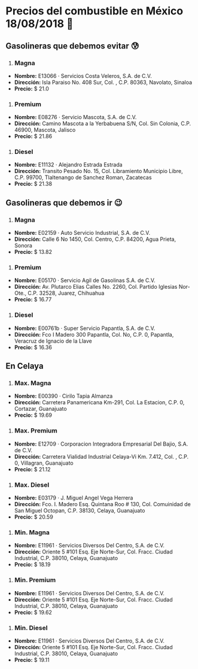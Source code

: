 # Precios del combustible en México 18/08/2018 :car:

## Gasolineras que debemos evitar :cold_sweat:
1. ### Magna
  * **Nombre:** E13066 · Servicios Costa Veleros, S.A. de C.V.
  * **Dirección:** Isla Paraiso No. 408 Sur, Col. , C.P. 80363, Navolato, Sinaloa
  * **Precio:** $ 21.0

1. ### Premium
  * **Nombre:** E08276 · Servicio Mascota, S.A. de C.V.
  * **Dirección:** Camino Mascota a la Yerbabuena S/N, Col. Sin Colonia, C.P. 46900, Mascota, Jalisco
  * **Precio:** $ 21.86

1. ### Diesel
  * **Nombre:** E11132 · Alejandro Estrada Estrada
  * **Dirección:** Transito Pesado No. 15, Col. Libramiento Municipio Libre, C.P. 99700, Tlaltenango de Sanchez Roman, Zacatecas
  * **Precio:** $ 21.38


## Gasolineras que debemos ir :wink:
1. ### Magna
  * **Nombre:** E02159 · Auto Servicio Industrial, S.A. de C.V.
  * **Dirección:** Calle 6 No 1450, Col. Centro, C.P. 84200, Agua Prieta, Sonora
  * **Precio:** $ 13.82

1. ### Premium
  * **Nombre:** E05170 · Servicio Agil de Gasolinas S.A. de C.V.
  * **Dirección:** Av. Plutarco Elias Calles No. 2260, Col. Partido Iglesias Nor-Ote., C.P. 32528, Juarez, Chihuahua
  * **Precio:** $ 16.77

1. ### Diesel
  * **Nombre:** E00761b · Super Servicio Papantla, S.A. de C.V.
  * **Dirección:** Fco I Madero 300 Papantla, Col. No, C.P. 0, Papantla, Veracruz de Ignacio de la Llave
  * **Precio:** $ 16.36


## En Celaya
1. ### Max. Magna
  * **Nombre:** E00390 · Cirilo Tapia Almanza
  * **Dirección:** Carretera Panamericana Km-291, Col. La Estacion, C.P. 0, Cortazar, Guanajuato
  * **Precio:** $ 19.69

1. ### Max. Premium
  * **Nombre:** E12709 · Corporacion Integradora Empresarial Del Bajio, S.A. de C.V.
  * **Dirección:** Carretera Vialidad Industrial Celaya-Vi Km. 7.412, Col. , C.P. 0, Villagran, Guanajuato
  * **Precio:** $ 21.12

1. ### Max. Diesel
  * **Nombre:** E03179 · J. Miguel Angel Vega Herrera
  * **Dirección:** Fco. I. Madero Esq. Quintana Roo # 130, Col. Comuinidad de San Miguel Octopan, C.P. 38130, Celaya, Guanajuato
  * **Precio:** $ 20.59

1. ### Min. Magna
  * **Nombre:** E11961 · Servicios Diversos Del Centro, S.A. de C.V.
  * **Dirección:** Oriente 5 #101 Esq. Eje Norte-Sur, Col. Fracc. Ciudad Industrial, C.P. 38010, Celaya, Guanajuato
  * **Precio:** $ 18.19

1. ### Min. Premium
  * **Nombre:** E11961 · Servicios Diversos Del Centro, S.A. de C.V.
  * **Dirección:** Oriente 5 #101 Esq. Eje Norte-Sur, Col. Fracc. Ciudad Industrial, C.P. 38010, Celaya, Guanajuato
  * **Precio:** $ 19.62

1. ### Min. Diesel
  * **Nombre:** E11961 · Servicios Diversos Del Centro, S.A. de C.V.
  * **Dirección:** Oriente 5 #101 Esq. Eje Norte-Sur, Col. Fracc. Ciudad Industrial, C.P. 38010, Celaya, Guanajuato
  * **Precio:** $ 19.11